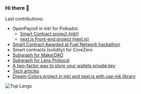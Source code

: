 ### Hi there 👋

Last contributions:
+ OpenPayroll in ink! for Polkadot.
  + [Smart Contract project (ink!)](https://github.com/polkadrys/openPayroll)
  + [next.js Front-end project (next.js)](https://github.com/polkadrys/open-payroll-web/)
+ [Smart Contract Awarded at Fuel Network hackathon](https://dorahacks.io/hackathon/sway-summer-hackathon/results)
+ Smart contracts (solidity) for CoreZero
+ [Subgraph for MakerDAO](https://github.com/protofire/maker-protocol-subgraph/tree/dev)
+ [Subgraph for Lens Protocol](https://github.com/rtomas/lens-protocol-subgraph)
+ [A two-factor way to store your wallets private key](https://github.com/rtomas/key-kiss)
+ [Tech articles](https://rtomas.hashnode.dev/)
+ [Dream-Colors project in ink! and next.js with use-ink library](https://github.com/rtomas/openColors)

 ![Top Langs](https://github-readme-stats.vercel.app/api/top-langs/?username=rtomas&hide=javascript,css,scss,html&theme=tokyonight)
